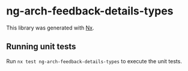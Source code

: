 # ng-arch-feedback-details-types

This library was generated with [Nx](https://nx.dev).

## Running unit tests

Run `nx test ng-arch-feedback-details-types` to execute the unit tests.
